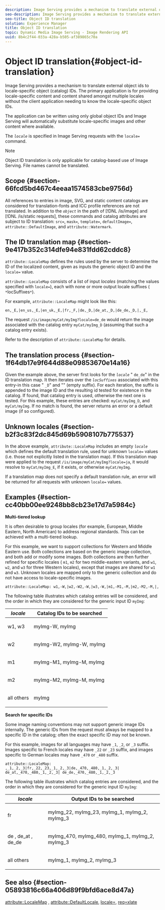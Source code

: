 ```yaml
---
description: Image Serving provides a mechanism to translate external object ids to locale-specific object (catalog) IDs. The primary application is for providing locale-specific content and content shared amongst multiple locales without the client application needing to know the locale-specific object IDs.
seo-description: Image Serving provides a mechanism to translate external object ids to locale-specific object (catalog) IDs. The primary application is for providing locale-specific content and content shared amongst multiple locales without the client application needing to know the locale-specific object IDs.
seo-title: Object ID translation
solution: Experience Manager
title: Object ID translation
topic: Dynamic Media Image Serving - Image Rendering API
uuid: 8b4c2f44-033a-428a-b505-af389865c70a
---
```


# Object ID translation{#object-id-translation}

Image Serving provides a mechanism to translate external object ids to locale-specific object (catalog) IDs. The primary application is for providing locale-specific content and content shared amongst multiple locales without the client application needing to know the locale-specific object IDs.

The application can be written using only global object IDs and Image Serving will automatically substitute locale-specific images and other content where available.

The *`locale`* is specified in Image Serving requests with the `locale=` command.

>[!NOTE]
>
>Object ID translation is only applicable for catalog-based use of Image Serving. File names cannot be translated.

## Scope {#section-66fcd5bd467c4eeaa1574583cbe9756d}

All references to entries in image, SVG, and static content catalogs are considered for translation-fonts and ICC profile references are not translated. In addition to the *`object`* in the path of [!DNL /is/image] and [!DNL /is/static requests], these commands and catalog attributes are subject to ID translation: `src=`, `mask=`, `template=`, `defaultImage=`, `attribute::DefaultImage`, and `attribute::Watermark`.

## The ID translation map {#section-9e417b352c314dfe94e831fdd62cddc8}

`attribute::LocaleMap` defines the rules used by the server to determine the ID of the localized content, given as inputs the generic object ID and the `locale=` value.

`attribute::LocaleMap` consists of a list of input *locales* (matching the values specified with `locale=`), each with none or more output locale suffixes ( `*`locSuffixes`*`).

For example, `attribute::LocaleMap` might look like this:

`en,_E,|en_us,_E,|en_uk,_E,|fr,_F,|de,_D,|de_at,_D,|de_de,_D,|,_E,`

The request `/is/image/myCat/myImg?locale=de_de` would return the image associated with the catalog entry `myCat/myImg_D` (assuming that such a catalog entry exists).

Refer to the description of `attribute::LocaleMap` for details.

## The translation process {#section-1f64db17e9f644d88e09853670e14a16}

Given the example above, the server first looks for the *`locale`* " `de_de`" in the ID translation map. It then iterates over the *`locSuffixes`* associated with this entry-in this case " `_D`" and "" (empty suffix). For each iteration, the suffix is appended to the image ID and the resulting id tested for existence in the catalog. If found, that catalog entry is used, otherwise the next one is tested. For this example, these entries are checked: `myCat/myImg_D`, and `myCat/myImg`. If no match is found, the server returns an error or a default image (if so configured).

## Unknown locales {#section-b2f3c83f2dc845d69b5908107b775537}

In the above example, `attribute::LocaleMap` includes an empty *`locale`* which defines the default translation rule, used for unknown `locale=` values (i.e. those not explicitly listed in the translation map). If this translation map were applied to the request `/is/image/myCat/myImg?locale=ja`, it would resolve to `myCat/myImg_E`, if it exists, or otherwise `myCat/myImg`.

If a translation map does not specify a default translation rule, an error will be returned for all requests with unknown `locale=` values.

## Examples {#section-cc40bb00ee9248bb8cb23e17d7a5984c}

**Multi-tiered lookup**

It is often desirable to group locales (for example, European, Middle Eastern, North American) to address regional standards. This can be achieved with a multi-tiered lookup.

For this example, we want to support collections for Western and Middle Eastern use. Both collections are based on the generic image collection, and both add or modify some images. Both collections are then further refined for specific locales ( `m1`, `m2` for two middle-eastern variants, and `w1`, `w2`, and `w3` for three Western locales), except that images are shared for `w1` and `w3`. Unknown locales are mapped only to the generic collection and do not have access to locale-specific images.

`attribute::LocaleMap: w1,-W,|w2,-W2,-W,|w3,-W,|m1,-M1,-M,|m2,-M2,-M,|,`

The following table illustrates which catalog entries will be considered, and the order in which they are considered for the generic input ID `myImg`: 

<table id="table_97EB13E3DB9B48D3A4184D5ECC8E9F86"> 
 <thead> 
  <tr> 
   <th class="entry"> <b> <i>locale</i> </b> </th> 
   <th class="entry"> <b>Catalog IDs to be searched</b> </th> 
  </tr> 
 </thead>
 <tbody> 
  <tr> 
   <td> <p> <span class="codeph"> w1, w3 </span> </p> </td> 
   <td> <p> <span class="codeph"> myImg-W, myImg </span> </p> </td> 
  </tr> 
  <tr> 
   <td> <p> <span class="codeph"> w2 </span> </p> </td> 
   <td> <p> <span class="codeph"> myImg-W2, myImg-W, myImg </span> </p> </td> 
  </tr> 
  <tr> 
   <td> <p> <span class="codeph"> m1 </span> </p> </td> 
   <td> <p> <span class="codeph"> myImg-M1, myImg-M, myImg </span> </p> </td> 
  </tr> 
  <tr> 
   <td> <p> <span class="codeph"> m2 </span> </p> </td> 
   <td> <p> <span class="codeph"> myImg-M2, myImg-M, myImg </span> </p> </td> 
  </tr> 
  <tr> 
   <td> <p>all others </p> </td> 
   <td> <p> <span class="codeph"> myImg </span> </p> </td> 
  </tr> 
 </tbody> 
</table>

**Search for specific IDs**

Some image naming conventions may not support generic image IDs internally. The generic IDs from the request must always be mapped to a specific ID in the catalog; often the exact specific ID may not be known.

For this example, images for all languages may have `_1`, `_2`, or `_3` suffix. Images specific to French locales may have `_22` or `_23` suffix, and images specific to German locales may have `_470` or `_480` suffix.

`attribute::LocaleMap: ,_1,_2,_3|fr,_22,_23,_1,_2,_3|de,_470,_480,_1,_2,_3| de_at,_470,_480,_1,_2,_3| de_de,_470,_480,_1,_2,_3`

The following table illustrates which catalog entries are considered, and the order in which they are considered for the generic input ID `myImg`: 

<table id="table_A7EE4AA0F1C24284B83CC4B40622D24F"> 
 <thead> 
  <tr> 
   <th class="entry"> <b> <i>locale</i> </b> </th> 
   <th class="entry"> <b>Output IDs to be searched</b> </th> 
  </tr> 
 </thead>
 <tbody> 
  <tr> 
   <td> <p> <span class="codeph"> fr </span> </p> </td> 
   <td> <p> <span class="codeph"> myImg_22, myImg_23, myImg_1, myImg_2, myImg_3 </span> </p> </td> 
  </tr> 
  <tr> 
   <td> <p> <span class="codeph"> de </span>, <span class="codeph"> de_at </span>, <span class="codeph"> de_de </span> </p> </td> 
   <td> <p> <span class="codeph"> myImg_470, myImg_480, myImg_1, myImg_2, myImg_3 </span> </p> </td> 
  </tr> 
  <tr> 
   <td> <p>all others </p> </td> 
   <td> <p> <span class="codeph"> myImg_1, myImg_2, myImg_3 </span> </p> </td> 
  </tr> 
 </tbody> 
</table>

## See also {#section-05893816c66a406d89f9bfd6ace8d47a}

[attribute::LocaleMap](../../../../../is-api/image-catalog/image-serving-api-ref/c-image-catalog-reference/c-attributes-reference/r-localemap.md#reference-49bbf598f8ea47c3a563755cef306318) , [attribute::DefaultLocale](../../../../../is-api/image-catalog/image-serving-api-ref/c-image-catalog-reference/c-attributes-reference/r-defaultlocale.md#reference-69462ad9923f464f80c2c012342a6b6b), [locale=](../../../../../is-api/http-ref/image-serving-api-ref/c-http-protocol-reference/c-command-reference/r-locale.md#reference-8a846b2fbc004a12821b956ed3b25cfb), [req=xlate](../../../../../is-api/http-ref/image-serving-api-ref/c-http-protocol-reference/c-command-reference/r-req/r-req.md#reference-907cdb4a97034db7ad94695f25552e76) 
